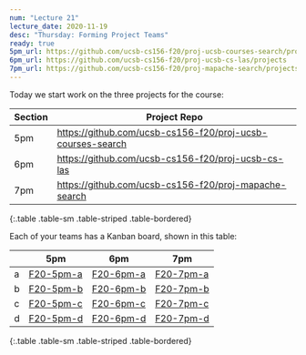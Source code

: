 ```yaml
---
num: "Lecture 21"
lecture_date: 2020-11-19
desc: "Thursday: Forming Project Teams"
ready: true
5pm_url: https://github.com/ucsb-cs156-f20/proj-ucsb-courses-search/projects
6pm_url: https://github.com/ucsb-cs156-f20/proj-ucsb-cs-las/projects
7pm_url: https://github.com/ucsb-cs156-f20/proj-mapache-search/projects
---
```


<div style="display: none">
Show: http://ucsb-cs156.github.io/f20/lectures/lect21
Edit: https://github.com/ucsb-cs156/f20/edit/main/_lectures/lect21.md
</div>

Today we start work on the three projects for the course:

| Section | Project Repo |
|-|-|
| 5pm | <https://github.com/ucsb-cs156-f20/proj-ucsb-courses-search> |
| 6pm | <https://github.com/ucsb-cs156-f20/proj-ucsb-cs-las> |
| 7pm | <https://github.com/ucsb-cs156-f20/proj-mapache-search> |
{:.table .table-sm .table-striped .table-bordered}


Each of your teams has a Kanban board, shown in this table:

| | 5pm | 6pm | 7pm|
|-|-|-|-|
| a | [F20-5pm-a]({{page.5pm_url}}/3) | [F20-6pm-a]({{page.6pm_url}}/3)|  [F20-7pm-a]({{page.7pm_url}}/3)|
| b | [F20-5pm-b]({{page.5pm_url}}/4) | [F20-6pm-b]({{page.6pm_url}}/4)|  [F20-7pm-b]({{page.7pm_url}}/4)|
| c | [F20-5pm-c]({{page.5pm_url}}/5) | [F20-6pm-c]({{page.6pm_url}}/5)|  [F20-7pm-c]({{page.7pm_url}}/5)|
| d | [F20-5pm-d]({{page.5pm_url}}/6) |[F20-6pm-d]({{page.6pm_url}}/6)|  [F20-7pm-d]({{page.7pm_url}}/6)|
{:.table .table-sm .table-striped .table-bordered}
